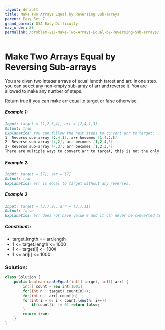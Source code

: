 ```yaml
---
layout: default
title: Make Two Arrays Equal by Reversing Sub-arrays
parent: Easy Set 7
grand_parent: DSA Easy Difficulty
nav_order: 28
permalink: /problem-218-Make-Two-Arrays-Equal-by-Reversing-Sub-arrays/
---
```

# Make Two Arrays Equal by Reversing Sub-arrays
You are given two integer arrays of equal length target and arr. In one step, you can select any non-empty sub-array of arr and reverse it. You are allowed to make any number of steps.

Return true if you can make arr equal to target or false otherwise.

##### Example 1:
```markdown
Input: target = [1,2,3,4], arr = [2,4,1,3]
Output: true
Explanation: You can follow the next steps to convert arr to target:
1- Reverse sub-array [2,4,1], arr becomes [1,4,2,3]
2- Reverse sub-array [4,2], arr becomes [1,2,4,3]
3- Reverse sub-array [4,3], arr becomes [1,2,3,4]
There are multiple ways to convert arr to target, this is not the only way to do so.
```
##### Example 2:
```markdown
Input: target = [7], arr = [7]
Output: true
Explanation: arr is equal to target without any reverses.
```
##### Example 3:
```markdown
Input: target = [3,7,9], arr = [3,7,11]
Output: false
Explanation: arr does not have value 9 and it can never be converted to target.
```
##### Constraints:
* target.length == arr.length
* 1 <= target.length <= 1000
* 1 <= target[i] <= 1000
* 1 <= arr[i] <= 1000

### Solution:
```java
class Solution {
    public boolean canBeEqual(int[] target, int[] arr) {
        int[] count = new int[1001];
        for(int n : target) count[n]++;
        for(int n : arr) count[n]--;
        for(int i = 0; i < count.length; i++){
            if(count[i] != 0) return false;
        }
        return true;
    }
}
```
